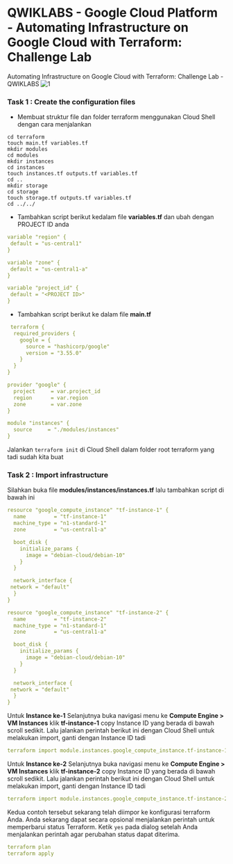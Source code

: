 # QWIKLABS - Google Cloud Platform - Automating Infrastructure on Google Cloud with Terraform: Challenge Lab
Automating Infrastructure on Google Cloud with Terraform: Challenge Lab - QWIKLABS
![1](https://user-images.githubusercontent.com/50742212/115152759-acd64d00-a09c-11eb-99c0-e3b85ff93bd0.JPG)

### Task 1 : Create the configuration files
- Membuat struktur file dan folder terraform menggunakan Cloud Shell dengan cara menjalankan
``` mkdir terraform
cd terraform
touch main.tf variables.tf
mkdir modules
cd modules
mkdir instances
cd instances
touch instances.tf outputs.tf variables.tf
cd ..
mkdir storage
cd storage
touch storage.tf outputs.tf variables.tf
cd ../../
```
- Tambahkan script berikut kedalam file __variables.tf__ dan ubah <PROJECT ID> dengan PROJECT ID anda
```yaml
variable "region" {
 default = "us-central1"
}

variable "zone" {
 default = "us-central1-a"
}

variable "project_id" {
 default = "<PROJECT ID>"
}
```
- Tambahkan script berikut ke dalam file __main.tf__
``` yaml 
 terraform {
  required_providers {
    google = {
      source = "hashicorp/google"
      version = "3.55.0"
    }
  }
}

provider "google" {
  project     = var.project_id
  region      = var.region
  zone        = var.zone
}

module "instances" {
  source     = "./modules/instances"
}
```
Jalankan <code>terraform init</code> di Cloud Shell dalam folder root terraform yang tadi sudah kita buat

### Task 2 : Import infrastructure
Silahkan buka file __modules/instances/instances.tf__ lalu tambahkan script di bawah ini
``` yaml
resource "google_compute_instance" "tf-instance-1" {
  name         = "tf-instance-1"
  machine_type = "n1-standard-1"
  zone         = "us-central1-a"

  boot_disk {
    initialize_params {
      image = "debian-cloud/debian-10"
    }
  }

  network_interface {
 network = "default"
  }
}

resource "google_compute_instance" "tf-instance-2" {
  name         = "tf-instance-2"
  machine_type = "n1-standard-1"
  zone         = "us-central1-a"

  boot_disk {
    initialize_params {
      image = "debian-cloud/debian-10"
    }
  }

  network_interface {
 network = "default"
  }
}
```
Untuk __Instance ke-1__
Selanjutnya buka navigasi menu ke __Compute Engine > VM Instances__ klik __tf-instance-1__ copy Instance ID yang berada di bawah scroll sedikit. Lalu jalankan perintah berikut ini dengan Cloud Shell untuk melakukan import, ganti __<INSTANCE-ID>__ dengan Instance ID tadi
 ``` yaml
 terraform import module.instances.google_compute_instance.tf-instance-1 <INSTANCE-ID>
 ```
Untuk __Instance ke-2__
Selanjutnya buka navigasi menu ke __Compute Engine > VM Instances__ klik __tf-instance-2__ copy Instance ID yang berada di bawah scroll sedikit. Lalu jalankan perintah berikut ini dengan Cloud Shell untuk melakukan import, ganti __<INSTANCE-ID>__ dengan Instance ID tadi
 ``` yaml
 terraform import module.instances.google_compute_instance.tf-instance-2 <INSTANCE-ID>
 ```
Kedua contoh tersebut sekarang telah diimpor ke konfigurasi terraform Anda. Anda sekarang dapat secara opsional menjalankan perintah untuk memperbarui status Terraform. Ketik <code>yes</code> pada dialog setelah Anda menjalankan perintah agar perubahan status dapat diterima.
 ``` yaml
 terraform plan
 terraform apply
 ```
